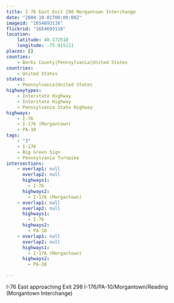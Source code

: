 ```yaml
---
title: I-76 East Exit 298 Morgantown Interchange
date: "2004-10-01T00:00:00Z"
imageid: "1654693116"
flickrid: "1654693116"
location:
    latitude: 40.172518
    longitude: -75.915111
places: []
counties:
    - Berks County|Pennsylvania|United States
countries:
    - United States
states:
    - Pennsylvania|United States
highwaytypes:
    - Interstate Highway
    - Interstate Highway
    - Pennsylvania State Highway
highways:
    - I-76
    - I-176 (Morgantown)
    - PA-10
tags:
    - "3"
    - I-176
    - Big Green Sign
    - Pennsylvania Turnpike
intersections:
    - overlap1: null
      overlap2: null
      highways1:
        - I-76
      highways2:
        - I-176 (Morgantown)
    - overlap1: null
      overlap2: null
      highways1:
        - I-76
      highways2:
        - PA-10
    - overlap1: null
      overlap2: null
      highways1:
        - I-176 (Morgantown)
      highways2:
        - PA-10

---
```

I-76 East approaching Exit 298 I-176/PA-10/Morgantown/Reading (Morgantown Interchange)